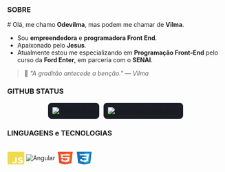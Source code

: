 <H3>SOBRE</H3>
# Olá, me chamo <b>Odevilma</b>, mas podem me chamar de <b>Vilma</b>.

-  Sou **empreendedora** e **programadora Front End**.  
-  Apaixonado pelo **Jesus**.  
-  Atualmente estou me especializando em **Programação Front-End** pelo curso da **Ford Enter**, em parceria com o **SENAI**.  
 
> 💬 *"A graditão antecede a benção."* — *Vilma*

<H3> GITHUB STATUS</H3>
<div align="left">
  <div style="display: flex; justify-content: center; gap: 10px; flex-wrap: wrap;">
    <!-- GitHub Stats -->
    <img
      src="https://github-readme-stats-git-masterrstaa-rickstaa.vercel.app/api?username=Odevilma&hide_title=true&show_icons=true&include_all_commits=false&count_private=true&line_height=25"
      alt="GitHub Stats"
      style="background-color: #1c1e26; border-radius: 8px; padding: 10px;"
    />
    <a href="https://github.com/OdevilmaSousa/github-readme-stats">
      <img 
        src="https://github-readme-stats-git-masterrstaa-rickstaa.vercel.app/api/top-langs/?username=Odevilma&line_height=10&card_width=290&layout=compact&count_private=true&langs_count=4"
        alt="Most Used Languages"
        style="background-color: #1c1e26; border-radius: 8px; padding: 10px;"
      >
    </a>
  </div>
  <H3>LINGUAGENS e TECNOLOGIAS</H3>
  <div style="display: inline_block; margin-top: 10px;"><br>
    <img align="center" alt="Js" height="30" width="40" src="https://raw.githubusercontent.com/devicons/devicon/master/icons/javascript/javascript-plain.svg">
    <img align="center" alt="Angular" height="30" width="40" src="https://cdn.jsdelivr.net/gh/devicons/devicon/icons/angularjs/angularjs-plain.svg" />
    <img align="center" alt="HTML" height="30" width="40" src="https://raw.githubusercontent.com/devicons/devicon/master/icons/html5/html5-original.svg">
    <img align="center" alt="CSS" height="30" width="40" src="https://raw.githubusercontent.com/devicons/devicon/master/icons/css3/css3-original.svg">
  </div>
</div>
